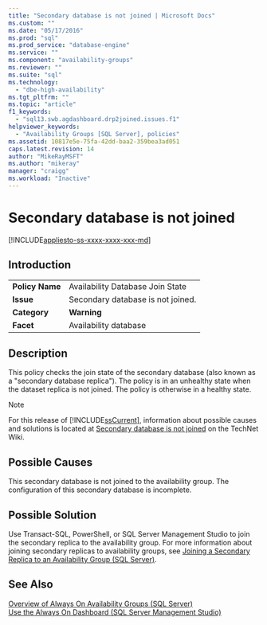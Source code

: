 ```yaml
---
title: "Secondary database is not joined | Microsoft Docs"
ms.custom: ""
ms.date: "05/17/2016"
ms.prod: "sql"
ms.prod_service: "database-engine"
ms.service: ""
ms.component: "availability-groups"
ms.reviewer: ""
ms.suite: "sql"
ms.technology: 
  - "dbe-high-availability"
ms.tgt_pltfrm: ""
ms.topic: "article"
f1_keywords: 
  - "sql13.swb.agdashboard.drp2joined.issues.f1"
helpviewer_keywords: 
  - "Availability Groups [SQL Server], policies"
ms.assetid: 10817e5e-75fa-42dd-baa2-359bea3ad051
caps.latest.revision: 14
author: "MikeRayMSFT"
ms.author: "mikeray"
manager: "craigg"
ms.workload: "Inactive"
---
```

# Secondary database is not joined
[!INCLUDE[appliesto-ss-xxxx-xxxx-xxx-md](../../../includes/appliesto-ss-xxxx-xxxx-xxx-md.md)]
    
## Introduction  
  
|||  
|-|-|  
|**Policy Name**|Availability Database Join State|  
|**Issue**|Secondary database is not joined.|  
|**Category**|**Warning**|  
|**Facet**|Availability database|  
  
## Description  
 This policy checks the join state of the secondary database (also known as a "secondary database replica"). The policy is in an unhealthy state when the dataset replica is not joined. The policy is otherwise in a healthy state.  
  
> [!NOTE]  
>  For this release of [!INCLUDE[ssCurrent](../../../includes/sscurrent-md.md)], information about possible causes and solutions is located at [Secondary database is not joined](http://go.microsoft.com/fwlink/p/?LinkId=220862) on the TechNet Wiki.  
  
## Possible Causes  
 This secondary database is not joined to the availability group. The configuration of this secondary database is incomplete.  
  
## Possible Solution  
 Use Transact-SQL, PowerShell, or SQL Server Management Studio to join the secondary replica to the availability group. For more information about joining secondary replicas to availability groups, see [Joining a Secondary Replica to an Availability Group (SQL Server)](http://msdn.microsoft.com/library/ff878473\(SQL.110\).aspx).  
  
## See Also  
 [Overview of Always On Availability Groups &#40;SQL Server&#41;](../../../database-engine/availability-groups/windows/overview-of-always-on-availability-groups-sql-server.md)   
 [Use the Always On Dashboard &#40;SQL Server Management Studio&#41;](../../../database-engine/availability-groups/windows/use-the-always-on-dashboard-sql-server-management-studio.md)  
  
  
